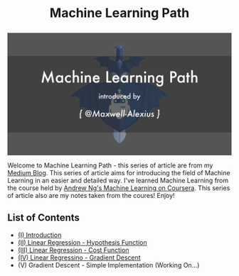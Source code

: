 # <p align="center">Machine Learning Path</p>

<img align="center" src="title.png" />

Welcome to Machine Learning Path - this series of article are from my <a target="_blank"  href="https://medium.com/@maximilianhuang">Medium Blog</a>. This series of article aims for introducing the field of Machine Learning in an easier and detailed way. I've learned Machine Learning from the course held by <a target="_blank" href="https://www.coursera.org/learn/machine-learning">Andrew Ng's Machine Learning on Coursera</a>. This series of article also are my notes taken from the coures! Enjoy!

## List of Contents

- <a target="_blank" href="https://medium.com/@maximilianhuang/machine-learning-path-i-f6894c07d4b2">(I) Introduction</a>
- <a target="_blank" href="https://medium.com/@maximilianhuang/machine-learning-path-ii-34ceee877bb0">(II) Linear Regression - Hypothesis Function</a>
- <a target="_blank" href="https://medium.com/@maximilianhuang/machine-learning-cost-function-e0abba6180ee">(III) Linear Regression - Cost Function</a>
- <a target="_blank" href="https://medium.com/@maximilianhuang/machine-learning-path-iv-565e55e9edf6">(IV) Linear Regressino - Gradient Descent</a>
- (V) Gradient Descent - Simple Implementation (Working On...)